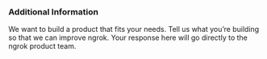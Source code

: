 ### Additional Information

We want to build a product that fits your needs. Tell us what you’re building so that we can improve ngrok. Your response here will go directly to the ngrok product team.

<!-- Replace with a mailto link -->
